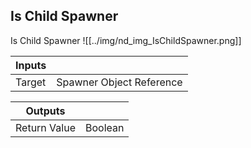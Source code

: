 ## Is Child Spawner
Is Child Spawner
![[../img/nd_img_IsChildSpawner.png]]

|Inputs||
|--|--|
| Target | Spawner Object Reference |

|Outputs||
|--|--|
| Return Value | Boolean |
